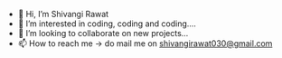 - 👋 Hi, I’m Shivangi Rawat
- 👀 I’m interested in coding, coding and coding....
- 💞️ I’m looking to collaborate on new projects...
- 📫 How to reach me -> do mail me on shivangirawat030@gmail.com

